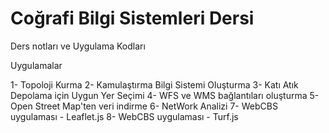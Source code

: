 # Coğrafi Bilgi Sistemleri Dersi 
Ders notları ve Uygulama Kodları

Uygulamalar

1- Topoloji Kurma
2- Kamulaştırma Bilgi Sistemi Oluşturma
3- Katı Atık Depolama için Uygun Yer Seçimi
4- WFS ve WMS bağlantıları oluşturma
5- Open Street Map'ten veri indirme
6- NetWork Analizi
7- WebCBS uygulaması - Leaflet.js
8- WebCBS uygulaması - Turf.js
